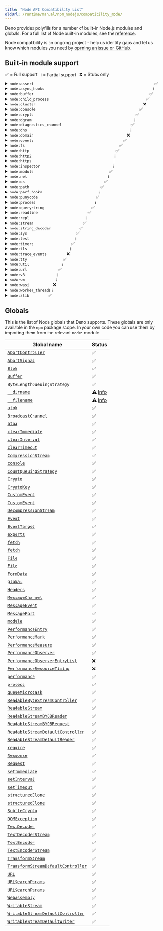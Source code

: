 ```yaml
---
title: "Node API Compatibility List"
oldUrl: /runtime/manual/npm_nodejs/compatibility_mode/
---
```


Deno provides polyfills for a number of built-in Node.js modules and globals.
For a full list of Node built-in modules, see the
[reference](https://docs.deno.com/api/node/).

Node compatibility is an ongoing project - help us identify gaps and let us know
which modules you need by
[opening an issue on GitHub](https://github.com/denoland/deno).

## Built-in module support

<div style="display: flex; flex-direction: row; gap: 10px; flex-wrap: wrap; margin-bottom: 10px">
  <div>✅ = Full support</div>
  <div>ℹ️ = Partial support</div>
  <div>❌ = Stubs only</div>
</div>

<details>
  <summary>
    <code>node:assert</code>
    <div style="float: right">
      <span>✅</span>
    </div>
  </summary>
  <p>
    Fully supported.
  </p>
  <p>
    <a href="https://docs.deno.com/api/node/assert/">Reference docs</a>
  </p>
</details>

<details>
  <summary>
    <code>node:async_hooks</code>
    <div style="float: right">
      <span>ℹ️</span>
    </div>
  </summary>
  <p>
    <code>AsyncLocalStorage</code> is supported. <code>AsyncResource</code>,
    <code>executionAsyncId</code>, and <code>createHook</code> are
    non-functional stubs.
  </p>
  <p>
    <a href="https://docs.deno.com/api/node/async_hooks/">Reference docs</a>
  </p>
</details>

<details>
  <summary>
    <code>node:buffer</code>
    <div style="float: right">
      <span>✅</span>
    </div>
  </summary>
  <p>
    Fully supported.
  </p>
  <p>
    <a href="https://docs.deno.com/api/node/buffer/">Reference docs</a>
  </p>
</details>

<details>
  <summary>
    <code>node:child_process</code>
    <div style="float: right">
      <span>✅</span>
    </div>
  </summary>
  <p>
    Fully supported.
  </p>
  <p>
    <a href="https://docs.deno.com/api/node/child_process/">Reference docs</a>
  </p>
</details>

<details>
  <summary>
    <code>node:cluster</code>
    <div style="float: right">
      <span>❌</span>
    </div>
  </summary>
  <p>All exports are non-functional stubs.</p>
  <p>
    <a href="https://docs.deno.com/api/node/cluster/">Reference docs</a>
  </p>
</details>

<details>
  <summary>
    <code>node:console</code>
    <div style="float: right">
      <span>✅</span>
    </div>
  </summary>
  <p>
    Fully supported.
  </p>
  <p>
    <a href="https://docs.deno.com/api/node/console/">Reference docs</a>
  </p>
</details>

<details>
  <summary>
    <code>node:crypto</code>
    <div style="float: right">
      <span>✅</span>
    </div>
  </summary>
  <p>
    Missing <code>Certificate</code> class,
    <code>crypto.Cipheriv.prototype.setAutoPadding</code>,
    <code>crypto.Decipheriv.prototype.setAutoPadding</code>,
    <code>crypto.publicDecrypt</code>,
    <code>crypto.ECDH.prototype.convertKey</code>, <code>x448</code> option for
    <code>generateKeyPair</code>, <code>crypto.KeyObject</code>,
    <code>safe</code>, <code>add</code> and <code>rem</code> options for
    <code>generatePrime</code>, <code>crypto.Sign.prototype.sign</code> and
    <code>crypto.Verify.prototype.verify</code> with non <code>BinaryLike</code>
    input, <code>crypto.secureHeapUsed</code>, <code>crypto.setEngine</code>,
    legacy methods of <code>crypto.X509Certificate</code>.
  </p>
  <p>
    <a href="https://docs.deno.com/api/node/crypto/">Reference docs</a>
  </p>
</details>

<details>
  <summary>
    <code>node:dgram</code>
    <div style="float: right">
      <span>ℹ️</span>
    </div>
  </summary>
  <p>
    Some <code>dgram.Socket</code> instance methods are non-functional stubs:
    <ul>
        <li><code>addMembership</code></li>
        <li><code>addSourceSpecificMembership</code></li>
        <li><code>dropMembership</code></li>
        <li><code>dropSourceSpecificMembership</code></li>
        <li><code>setBroadcast</code></li>
        <li><code>setMulticastInterface</code></li>
        <li><code>setMulticastLoopback</code></li>
        <li><code>setMulticastTtl</code></li>
        <li><code>setTtl</code></li>
    </ul>
  </p>
  <p>
    <a href="https://docs.deno.com/api/node/dgram/">Reference docs</a>
  </p>
</details>

<details>
  <summary>
    <code>node:diagnostics_channel</code>
    <div style="float: right">
      <span>✅</span>
    </div>
  </summary>
  <p>
    Fully supported.
  </p>
  <p>
    <a href="https://docs.deno.com/api/node/diagnostics_channel/">Reference docs</a>
  </p>
</details>

<details>
  <summary>
    <code>node:dns</code>
    <div style="float: right">
      <span>ℹ️</span>
    </div>
  </summary>
  <p>
    Missing <code>dns.resolve*</code> with <code>ttl</code> option.
  </p>
  <p>
    <a href="https://docs.deno.com/api/node/dns/">Reference docs</a>
  </p>
</details>

<details>
  <summary>
    <code>node:domain</code>
    <div style="float: right">
      <span>❌</span>
    </div>
  </summary>
  <p>All exports are non-functional stubs. This is a deprecated Node module.</p>
  <p>
    <a href="https://docs.deno.com/api/node/domain/">Reference docs</a>
  </p>
</details>

<details>
  <summary>
    <code>node:events</code>
    <div style="float: right">
      <span>✅</span>
    </div>
  </summary>
  <p>
    Fully supported.
  </p>
  <p>
    <a href="https://docs.deno.com/api/node/events/">Reference docs</a>
  </p>
</details>

<details>
  <summary>
    <code>node:fs</code>
    <div style="float: right">
      <span>✅</span>
    </div>
  </summary>
  <h5>
    <code>node:fs</code>
  </h5>
  <p>
    Missing <code>utf16le</code>, <code>latin1</code> and <code>ucs2</code>
    encoding for <code>fs.writeFile</code> and <code>fs.writeFileSync</code>.
  </p>
  <h5>
    <code>node:fs/promises</code>
  </h5>
  <p>
    Missing <code>lchmod</code>.
  </p>
  <p>
    <a href="https://docs.deno.com/api/node/fs/">Reference docs</a>
  </p>
</details>

<details>
  <summary>
    <code>node:http</code>
    <div style="float: right">
      <span>✅</span>
    </div>
  </summary>
  <p>
    <code>createConnection</code> option is currently not supported.
  </p>
  <p>
    <a href="https://docs.deno.com/api/node/http/">Reference docs</a>
  </p>
</details>

<details>
  <summary>
    <code>node:http2</code>
    <div style="float: right">
      <span>ℹ️</span>
    </div>
  </summary>
  <p>
    Partially supported, major work in progress to enable <code>grpc-js</code>.
  </p>
  <p>
    <a href="https://docs.deno.com/api/node/http2/">Reference docs</a>
  </p>
</details>

<details>
  <summary>
    <code>node:https</code>
    <div style="float: right">
      <span>ℹ️</span>
    </div>
  </summary>
  <p>
    Missing <code>https.Server.opts.cert</code> and
    <code>https.Server.opts.key</code> array type.
  </p>
  <p>
    <a href="https://docs.deno.com/api/node/https/">Reference docs</a>
  </p>
</details>

<details>
  <summary>
    <code>node:inspector</code>
    <div style="float: right">
      <span>ℹ️</span>
    </div>
  </summary>
  <p>
    <code>console</code> is supported. Other APIs are stubs and will throw an
    error.
  </p>
  <p>
    <a href="https://docs.deno.com/api/node/inspector/">Reference docs</a>
  </p>
</details>

<details>
  <summary>
    <code>node:module</code>
    <div style="float: right">
      <span>✅</span>
    </div>
  </summary>
  <p>
    The `register()` function is not supported.
  </p>
  <p>
    <a href="https://docs.deno.com/api/node/module/">Reference docs</a>
  </p>
</details>

<details>
  <summary>
    <code>node:net</code>
    <div style="float: right">
      <span>ℹ️</span>
    </div>
  </summary>
  <p>
    Missing <code>net.Socket.prototype.constructor</code> with <code>fd</code>
    option.
  </p>
  <p>
    <a href="https://docs.deno.com/api/node/net/">Reference docs</a>
  </p>
</details>

<details>
  <summary>
    <code>node:os</code>
    <div style="float: right">
      <span>✅</span>
    </div>
  </summary>
  <p>
    Fully supported.
  </p>
  <p>
    <a href="https://docs.deno.com/api/node/os/">Reference docs</a>
  </p>
</details>

<details>
  <summary>
    <code>node:path</code>
    <div style="float: right">
      <span>✅</span>
    </div>
  </summary>
  <p>
    Fully supported.
  </p>
  <p>
    <a href="https://docs.deno.com/api/node/path/">Reference docs</a>
  </p>
</details>

<details>
  <summary>
    <code>node:perf_hooks</code>
    <div style="float: right">
      <span>ℹ️</span>
    </div>
  </summary>
  <p>
    Missing <code>perf_hooks.eventLoopUtilization</code>,
    <code>perf_hooks.timerify</code>,
    <code>perf_hooks.monitorEventLoopDelay</code>.
  </p>
  <p>
    <a href="https://docs.deno.com/api/node/perf_hooks/">Reference docs</a>
  </p>
</details>

<details>
  <summary>
    <code>node:punycode</code>
    <div style="float: right">
      <span>✅</span>
    </div>
  </summary>
  <p>
    Fully supported.
  </p>
  <p>
    <a href="https://docs.deno.com/api/node/punycode/">Reference docs</a>
  </p>
</details>

<details>
  <summary>
    <code>node:process</code>
    <div style="float: right">
      <span>ℹ️</span>
    </div>
  </summary>
  <p>
    Missing <code>multipleResolves</code>, <code>worker</code> events.
  </p>
  <p>
    <a href="https://docs.deno.com/api/node/process/">Reference docs</a>
  </p>
</details>

<details>
  <summary>
    <code>node:querystring</code>
    <div style="float: right">
      <span>✅</span>
    </div>
  </summary>
  <p>
    Fully supported.
  </p>
  <p>
    <a href="https://docs.deno.com/api/node/querystring/">Reference docs</a>
  </p>
</details>

<details>
  <summary>
    <code>node:readline</code>
    <div style="float: right">
      <span>✅</span>
    </div>
  </summary>
  <p>
    Fully supported.
  </p>
  <p>
    <a href="https://docs.deno.com/api/node/readline/">Reference docs</a>
  </p>
</details>

<details>
  <summary>
    <code>node:repl</code>
    <div style="float: right">
      <span>ℹ️</span>
    </div>
  </summary>
  <p>
    <code>builtinModules</code> and <code>_builtinLibs</code> are supported.
    Missing <code>REPLServer.prototype.constructor</code> and
    <code>start()</code>.
  </p>
  <p>
    <a href="https://docs.deno.com/api/node/repl/">Reference docs</a>
  </p>
</details>

<details>
  <summary>
    <code>node:stream</code>
    <div style="float: right">
      <span>✅</span>
    </div>
  </summary>
  <p>
    Fully supported.
  </p>
  <p>
    <a href="https://docs.deno.com/api/node/stream/">Reference docs</a>
  </p>
</details>

<details>
  <summary>
    <code>node:string_decoder</code>
    <div style="float: right">
      <span>✅</span>
    </div>
  </summary>
  <p>
    Fully supported.
  </p>
  <p>
    <a href="https://docs.deno.com/api/node/string_decoder/">Reference docs</a>
  </p>
</details>

<details>
  <summary>
    <code>node:sys</code>
    <div style="float: right">
      <span>✅</span>
    </div>
  </summary>
  <p>
    Fully supported.
  </p>
  <p>
    <a href="https://docs.deno.com/api/node/util/">Reference docs</a>
  </p>
</details>

<details>
  <summary>
    <code>node:test</code>
    <div style="float: right">
      <span>ℹ️</span>
    </div>
  </summary>
  <p>
    Currently only <code>test</code> API is supported.
  </p>
  <p>
    <a href="https://nodejs.org/api/test.html">Reference docs</a>
  </p>
</details>

<details>
  <summary>
    <code>node:timers</code>
    <div style="float: right">
      <span>✅</span>
    </div>
  </summary>
  <p>
    Fully supported.
  </p>
  <p>
    <a href="https://docs.deno.com/api/node/timers/promises/">Reference docs</a>
  </p>
</details>

<details>
  <summary>
    <code>node:tls</code>
    <div style="float: right">
      <span>ℹ️</span>
    </div>
  </summary>
  <p>
    Missing <code>createSecurePair</code>.
  </p>
  <p>
    <a href="https://docs.deno.com/api/node/tls/">Reference docs</a>
  </p>
</details>

<details>
  <summary>
    <code>node:trace_events</code>
    <div style="float: right">
      <span>❌</span>
    </div>
  </summary>
  <p>All exports are non-functional stubs.</p>
  <p>
    <a href="https://docs.deno.com/api/node/trace_events/">Reference docs</a>
  </p>
</details>

<details>
  <summary>
    <code>node:tty</code>
    <div style="float: right">
      <span>✅</span>
    </div>
  </summary>
  <p>
    Fully supported.
  </p>
  <p>
    <a href="https://docs.deno.com/api/node/tty/">Reference docs</a>
  </p>
</details>

<details>
  <summary>
    <code>node:util</code>
    <div style="float: right">
      <span>ℹ️</span>
    </div>
  </summary>
  <p>
    Missing <code>aborted</code>, <code>transferableAbortSignal</code>, <code>transferableAbortController</code>, <code>MIMEParams</code>, <code>MIMEType</code>and <code>getSystemErrorMap</code>.
  </p>
  <p>
    <a href="https://docs.deno.com/api/node/util/">Reference docs</a>
  </p>
</details>

<details>
  <summary>
    <code>node:url</code>
    <div style="float: right">
      <span>✅</span>
    </div>
  </summary>
  <p>
    Fully supported.
  </p>
  <p>
    <a href="https://docs.deno.com/api/node/url/">Reference docs</a>
  </p>
</details>

<details>
  <summary>
    <code>node:v8</code>
    <div style="float: right">
      <span>ℹ️</span>
    </div>
  </summary>
  <p>
    <code>cachedDataVersionTag</code> and <code>getHeapStatistics</code> are
    supported. <code>setFlagsFromStrings</code> is a noop. Other APIs are not
    supported and will throw and error.
  </p>
  <p>
    <a href="https://docs.deno.com/api/node/v8/">Reference docs</a>
  </p>
</details>

<details>
  <summary>
    <code>node:vm</code>
    <div style="float: right">
      <span>ℹ️</span>
    </div>
  </summary>
  <p>
    Partial support.
  </p>
  <p>
    <a href="https://docs.deno.com/api/node/vm/">Reference docs</a>
  </p>
</details>

<details>
  <summary>
    <code>node:wasi</code>
    <div style="float: right">
      <span>❌</span>
    </div>
  </summary>
  <p>All exports are non-functional stubs.</p>
  <p>
    <a href="https://docs.deno.com/api/node/wasi/">Reference docs</a>
  </p>
</details>

<details>
  <summary>
    <code>node:worker_threads</code>
    <div style="float: right">
      <span>ℹ️</span>
    </div>
  </summary>
  <p>
    Missing <code>parentPort.emit</code>,
    <code>parentPort.removeAllListeners</code>,
    <code>markAsUntransferable</code>, <code>moveMessagePortToContext</code>,
    <code>receiveMessageOnPort</code>,
    <code>Worker.prototype.getHeapSnapshot</code>.
  </p>
  <p>
    <a href="https://docs.deno.com/api/node/worker_threads/">Reference docs</a>
  </p>
</details>

<details>
  <summary>
    <code>node:zlib</code>
    <div style="float: right">
      <span>✅</span>
    </div>
  </summary>
  <p>
    Fully supported.
  </p>
  <p>
    <a href="https://docs.deno.com/api/node/zlib/~/Zlib">Reference docs</a>
  </p>
</details>

## Globals

This is the list of Node globals that Deno supports. These globals are only
available in the `npm` package scope. In your own code you can use them by
importing them from the relevant `node:` module.

| Global name                                                                                                      | Status                                       |
| ---------------------------------------------------------------------------------------------------------------- | -------------------------------------------- |
| [`AbortController`](https://nodejs.org/api/globals.html#class-abortcontroller)                                   | ✅                                           |
| [`AbortSignal`](https://nodejs.org/api/globals.html#class-abortsignal)                                           | ✅                                           |
| [`Blob`](https://nodejs.org/api/globals.html#class-blob)                                                         | ✅                                           |
| [`Buffer`](https://nodejs.org/api/globals.html#class-buffer)                                                     | ✅                                           |
| [`ByteLengthQueuingStrategy`](https://nodejs.org/api/globals.html#class-bytelengthqueuingstrategy)               | ✅                                           |
| [`__dirname`](https://nodejs.org/api/globals.html#__dirname)                                                     | ⚠️ [Info](./migrate/#node.js-global-objects) |
| [`__filename`](https://nodejs.org/api/globals.html#__filename)                                                   | ⚠️ [Info](./migrate/#nodejs-global-objects)  |
| [`atob`](https://nodejs.org/api/globals.html#atobdata)                                                           | ✅                                           |
| [`BroadcastChannel`](https://nodejs.org/api/globals.html#broadcastchannel)                                       | ✅                                           |
| [`btoa`](https://nodejs.org/api/globals.html#btoadata)                                                           | ✅                                           |
| [`clearImmediate`](https://nodejs.org/api/globals.html#clearimmediateimmediateobject)                            | ✅                                           |
| [`clearInterval`](https://nodejs.org/api/globals.html#clearintervalintervalobject)                               | ✅                                           |
| [`clearTimeout`](https://nodejs.org/api/globals.html#cleartimeouttimeoutobject)                                  | ✅                                           |
| [`CompressionStream`](https://nodejs.org/api/globals.html#class-compressionstream)                               | ✅                                           |
| [`console`](https://nodejs.org/api/globals.html#console)                                                         | ✅                                           |
| [`CountQueuingStrategy`](https://nodejs.org/api/globals.html#class-countqueuingstrategy)                         | ✅                                           |
| [`Crypto`](https://nodejs.org/api/globals.html#crypto)                                                           | ✅                                           |
| [`CryptoKey`](https://nodejs.org/api/globals.html#cryptokey)                                                     | ✅                                           |
| [`CustomEvent`](https://nodejs.org/api/globals.html#customevent)                                                 | ✅                                           |
| [`CustomEvent`](https://nodejs.org/api/globals.html#customevent)                                                 | ✅                                           |
| [`DecompressionStream`](https://nodejs.org/api/globals.html#class-decompressionstream)                           | ✅                                           |
| [`Event`](https://nodejs.org/api/globals.html#event)                                                             | ✅                                           |
| [`EventTarget`](https://nodejs.org/api/globals.html#eventtarget)                                                 | ✅                                           |
| [`exports`](https://nodejs.org/api/globals.html#exports)                                                         | ✅                                           |
| [`fetch`](https://nodejs.org/api/globals.html#fetch)                                                             | ✅                                           |
| [`fetch`](https://nodejs.org/api/globals.html#fetch)                                                             | ✅                                           |
| [`File`](https://nodejs.org/api/globals.html#class-file)                                                         | ✅                                           |
| [`File`](https://nodejs.org/api/globals.html#class-file)                                                         | ✅                                           |
| [`FormData`](https://nodejs.org/api/globals.html#class-formdata)                                                 | ✅                                           |
| [`global`](https://nodejs.org/api/globals.html#global)                                                           | ✅                                           |
| [`Headers`](https://nodejs.org/api/globals.html#class-headers)                                                   | ✅                                           |
| [`MessageChannel`](https://nodejs.org/api/globals.html#messagechannel)                                           | ✅                                           |
| [`MessageEvent`](https://nodejs.org/api/globals.html#messageevent)                                               | ✅                                           |
| [`MessagePort`](https://nodejs.org/api/globals.html#messageport)                                                 | ✅                                           |
| [`module`](https://nodejs.org/api/globals.html#module)                                                           | ✅                                           |
| [`PerformanceEntry`](https://nodejs.org/api/globals.html#performanceentry)                                       | ✅                                           |
| [`PerformanceMark`](https://nodejs.org/api/globals.html#performancemark)                                         | ✅                                           |
| [`PerformanceMeasure`](https://nodejs.org/api/globals.html#performancemeasure)                                   | ✅                                           |
| [`PerformanceObserver`](https://nodejs.org/api/globals.html#performanceobserver)                                 | ✅                                           |
| [`PerformanceObserverEntryList`](https://nodejs.org/api/globals.html#performanceobserverentrylist)               | ❌                                           |
| [`PerformanceResourceTiming`](https://nodejs.org/api/globals.html#performanceresourcetiming)                     | ❌                                           |
| [`performance`](https://nodejs.org/api/globals.html#performance)                                                 | ✅                                           |
| [`process`](https://nodejs.org/api/globals.html#process)                                                         | ✅                                           |
| [`queueMicrotask`](https://nodejs.org/api/globals.html#queuemicrotaskcallback)                                   | ✅                                           |
| [`ReadableByteStreamController`](https://nodejs.org/api/globals.html#class-readablebytestreamcontroller)         | ✅                                           |
| [`ReadableStream`](https://nodejs.org/api/globals.html#class-readablestream)                                     | ✅                                           |
| [`ReadableStreamBYOBReader`](https://nodejs.org/api/globals.html#class-readablestreambyobreader)                 | ✅                                           |
| [`ReadableStreamBYOBRequest`](https://nodejs.org/api/globals.html#class-readablestreambyobrequest)               | ✅                                           |
| [`ReadableStreamDefaultController`](https://nodejs.org/api/globals.html#class-readablestreamdefaultcontroller)   | ✅                                           |
| [`ReadableStreamDefaultReader`](https://nodejs.org/api/globals.html#class-readablestreamdefaultreader)           | ✅                                           |
| [`require`](https://nodejs.org/api/globals.html#require)                                                         | ✅                                           |
| [`Response`](https://nodejs.org/api/globals.html#response)                                                       | ✅                                           |
| [`Request`](https://nodejs.org/api/globals.html#request)                                                         | ✅                                           |
| [`setImmediate`](https://nodejs.org/api/globals.html#setimmediatecallback-args)                                  | ✅                                           |
| [`setInterval`](https://nodejs.org/api/globals.html#setintervalcallback-delay-args)                              | ✅                                           |
| [`setTimeout`](https://nodejs.org/api/globals.html#settimeoutcallback-delay-args)                                | ✅                                           |
| [`structuredClone`](https://nodejs.org/api/globals.html#structuredclonevalue-options)                            | ✅                                           |
| [`structuredClone`](https://nodejs.org/api/globals.html#structuredclonevalue-options)                            | ✅                                           |
| [`SubtleCrypto`](https://nodejs.org/api/globals.html#subtlecrypto)                                               | ✅                                           |
| [`DOMException`](https://nodejs.org/api/globals.html#domexception)                                               | ✅                                           |
| [`TextDecoder`](https://nodejs.org/api/globals.html#textdecoder)                                                 | ✅                                           |
| [`TextDecoderStream`](https://nodejs.org/api/globals.html#class-textdecoderstream)                               | ✅                                           |
| [`TextEncoder`](https://nodejs.org/api/globals.html#textencoder)                                                 | ✅                                           |
| [`TextEncoderStream`](https://nodejs.org/api/globals.html#class-textencoderstream)                               | ✅                                           |
| [`TransformStream`](https://nodejs.org/api/globals.html#class-transformstream)                                   | ✅                                           |
| [`TransformStreamDefaultController`](https://nodejs.org/api/globals.html#class-transformstreamdefaultcontroller) | ✅                                           |
| [`URL`](https://nodejs.org/api/globals.html#url)                                                                 | ✅                                           |
| [`URLSearchParams`](https://nodejs.org/api/globals.html#urlsearchparams)                                         | ✅                                           |
| [`URLSearchParams`](https://nodejs.org/api/globals.html#urlsearchparams)                                         | ✅                                           |
| [`WebAssembly`](https://nodejs.org/api/globals.html#webassembly)                                                 | ✅                                           |
| [`WritableStream`](https://nodejs.org/api/globals.html#class-writablestream)                                     | ✅                                           |
| [`WritableStreamDefaultController`](https://nodejs.org/api/globals.html#class-writablestreamdefaultcontroller)   | ✅                                           |
| [`WritableStreamDefaultWriter`](https://nodejs.org/api/globals.html#class-writablestreamdefaultwriter)           | ✅                                           |
